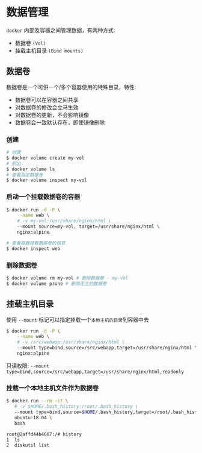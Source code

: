 # 数据管理

`docker` 内部及容器之间管理数据，有两种方式:

- 数据卷 `(Vol)`
- 挂载主机目录 `(Bind mounts)`

## 数据卷

数据卷是一个可供一个/多个容器使用的特殊目录，特性:

- 数据卷可以在容器之间共享
- 对数据卷的修改会立马生效
- 对数据卷的更新，不会影响镜像
- 数据卷会一致默认存在，即使镜像删除

### 创建

```sh
# 创建
$ docker volume create my-vol
# 列出
$ docker volume ls
# 查看指定数据卷
$ docker volume inspect my-vol
```

### 启动一个挂载数据卷的容器

```sh
$ docker run -d -P \
    --name web \
    # -v my-vol:/usr/share/nginx/html \
    --mount source=my-vol, target=/usr/share/nginx/html \
    nginx:alpine

# 查看容器挂载数据卷的信息
$ docker inspect web
```

### 删除数据卷

```sh
$ docker volume rm my-vol # 删除数据卷 - my-vol
$ docker volume prune # 删除无主的数据卷
```

## 挂载主机目录

使用 `--mount` 标记可以指定挂载一个`本地主机的目录`到容器中去

```sh
$ docker run -d -P \
    --name web \
    # -v /src/webapp:/usr/share/nginx/html \
    --mount type=bind,source=/src/webapp,target=/usr/share/nginx/html \
    nginx:alpine
```

只读权限: `--mount type=bind,source=/src/webapp,target=/usr/share/nginx/html,readonly`

### 挂载一个本地主机文件作为数据卷

```sh
$ docker run --rm -it \
   # -v $HOME/.bash_history:/root/.bash_history \
   --mount type=bind,source=$HOME/.bash_history,target=/root/.bash_history \
   ubuntu:18.04 \
   bash

root@2affd44b4667:/# history
1  ls
2  diskutil list
```
